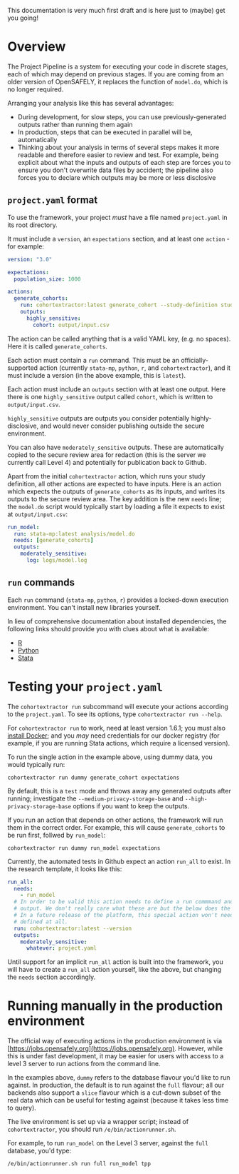This documentation is very much first draft and is here just to (maybe) get you going!

# Overview

The Project Pipeline is a system for executing your code in discrete stages, each of which may depend on previous stages. If you are coming from an older version of OpenSAFELY, it replaces the function of `model.do`, which is no longer required.

Arranging your analysis like this has several advantages:

- During development, for slow steps, you can use previously-generated outputs rather than running them again
- In production, steps that can be executed in parallel will be, automatically
- Thinking about your analysis in terms of several steps makes it more readable and therefore easier to review and test. For example, being explicit about what the inputs and outputs of each step are forces you to ensure you don't overwrite data files by accident; the pipeline also forces you to declare which outputs may be more or less disclosive

## `project.yaml` format

To use the framework, your project _must_ have a file named `project.yaml` in its root directory.

It must include a `version`, an `expectations` section, and at least one `action` - for example:

```yaml
version: "3.0"

expectations:
  population_size: 1000

actions:
  generate_cohorts:
    run: cohortextractor:latest generate_cohort --study-definition study_definition
    outputs:
      highly_sensitive:
        cohort: output/input.csv
```

The action can be called anything that is a valid YAML key, (e.g. no spaces). Here it is called `generate_cohorts`.

Each action must contain a `run` command. This must be an officially-supported action (currently `stata-mp`, `python`, `r`, and `cohortextractor`), and it must include a version (in the above example, this is `latest`).

Each action must include an `outputs` section with at least one output. Here there is one `highly_sensitive` output called `cohort`, which is written to `output/input.csv`.

`highly_sensitive` outputs are outputs you consider potentially highly-disclosive, and would never consider publishing outside the secure environment.

You can also have `moderately_sensitive` outputs. These are automatically copied to the secure review area for redaction (this is the server we currently call Level 4) and potentially for publication back to Github.

Apart from the initial `cohortextractor` action, which runs your study definition, all other actions are expected to have inputs. Here is an action which expects the outputs of `generate_cohorts` as its inputs, and writes its outputs to the secure review area. The key addition is the new `needs` line; the `model.do` script would typically start by loading a file it expects to exist at `output/input.csv`:

```yaml
run_model:
  run: stata-mp:latest analysis/model.do
  needs: [generate_cohorts]
  outputs:
    moderately_sensitive:
      log: logs/model.log
```

## `run` commands

Each `run` command (`stata-mp`, `python`, `r`) provides a locked-down execution environment. You can't install new libraries yourself.

In lieu of comprehensive documentation about installed dependencies, the following links should provide you with clues about what is available:

- [R](https://github.com/opensafely/r-docker/blob/master/Dockerfile#L34-L79)
- [Python](https://github.com/opensafely/jupyter-docker/blob/master/requirements.txt)
- [Stata](https://github.com/opensafely/stata-docker/tree/master/libraries)

# Testing your `project.yaml`

The `cohortextractor run` subcommand will execute your actions according to the `project.yaml`. To see its options, type `cohortextractor run --help`.

For `cohortextractor run` to work, need at least version 1.6.1; you must also
[install Docker](installing_docker.md); and you _may_ need credentials for our
docker registry (for example, if you are running Stata actions, which require a
licensed version).

To run the single action in the example above, using dummy data, you would typically run:

    cohortextractor run dummy generate_cohort expectations

By default, this is a `test` mode and throws away any generated outputs after running; investigate the `--medium-privacy-storage-base` and `--high-privacy-storage-base` options if you want to keep the outputs.

If you run an action that depends on other actions, the framework will run them
in the correct order. For example, this will cause `generate_cohorts` to be run first, follwed by `run_model`:

    cohortextractor run dummy run_model expectations

Currently, the automated tests in Github expect an action `run_all` to exist.
In the research template, it looks like this:

```yaml
run_all:
  needs:
    - run_model
  # In order to be valid this action needs to define a run commmand and some
  # output. We don't really care what these are but the below does the trick.
  # In a future release of the platform, this special action won't need to be
  # defined at all.
  run: cohortextractor:latest --version
  outputs:
    moderately_sensitive:
      whatever: project.yaml
```

Until support for an implicit `run_all` action is built into the framework, you will have to create a `run_all` action yourself, like the above, but changing the `needs` section accordingly.

# Running manually in the production environment

The official way of executing actions in the production environment is via [https://jobs.opensafely.org](https://jobs.opensafely.org). However, while this is under fast development, it may be easier for users with access to a level 3 server to run actions from the command line.

In the examples above, `dummy` refers to the database flavour you'd like to run against. In production, the default is to run against the `full` flavour; all our backends also support a `slice` flavour which is a cut-down subset of the real data which can be useful for testing against (because it takes less time to query).

The live environment is set up via a wrapper script; instead of `cohortextractor`, you should run `/e/bin/actionrunner.sh`.

For example, to run `run_model` on the Level 3 server, against the `full` database, you'd type:

    /e/bin/actionrunner.sh run full run_model tpp
